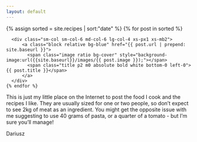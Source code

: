 ```yaml
---
layout: default
---
```


<div class="home"> 

  <div class="recipes xs-px1 xs-mt2">
    <div class="clearfix">
    {% assign sorted = site.recipes | sort:"date" %}
    {% for post in sorted %}

      <div class="sm-col sm-col-6 md-col-6 lg-col-4 xs-px1 xs-mb2">
          <a class="block relative bg-blue" href="{{ post.url | prepend: site.baseurl }}">
            <span class="image ratio bg-cover" style="background-image:url({{site.baseurl}}/images/{{ post.image }});"></span>
            <span class="title p2 m0 absolute bold white bottom-0 left-0">{{ post.title }}</span>
          </a>
      </div>
    {% endfor %}
  </div>
  </div>
  
  <div class="container mt4 mb4">
    <div class="sm-col-6 mx-auto px3 sm-px4">
  <p>This is just my little place on the Internet to post the food I cook and the recipes I like. They are usually sized for one or two people, so don’t expect to see 2kg of meat as an ingredient. You might get the opposite issue with me suggesting to use 40 grams of pasta, or a quarter of a tomato - but I’m sure you’ll manage!</p>
  
  <p>Dariusz</p>
  </div>
  </div>

</div>
